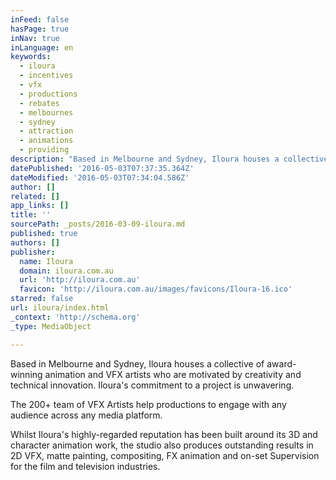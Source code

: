 ```yaml
---
inFeed: false
hasPage: true
inNav: true
inLanguage: en
keywords:
  - iloura
  - incentives
  - vfx
  - productions
  - rebates
  - melbournes
  - sydney
  - attraction
  - animations
  - providing
description: "Based in Melbourne and Sydney, Iloura houses a collective of award-winning animation and VFX artists who are motivated by creativity and technical innovation. Iloura's commitment to a project is unwavering."
datePublished: '2016-05-03T07:37:35.364Z'
dateModified: '2016-05-03T07:34:04.586Z'
author: []
related: []
app_links: []
title: ''
sourcePath: _posts/2016-03-09-iloura.md
published: true
authors: []
publisher:
  name: Iloura
  domain: iloura.com.au
  url: 'http://iloura.com.au'
  favicon: 'http://iloura.com.au/images/favicons/Iloura-16.ico'
starred: false
url: iloura/index.html
_context: 'http://schema.org'
_type: MediaObject

---
```

Based in Melbourne and Sydney, Iloura houses a collective of award-winning animation and VFX artists who are motivated by creativity and technical innovation. Iloura's commitment to a project is unwavering.

The 200+ team of VFX Artists help productions to engage with any audience across any media platform.

Whilst Iloura's highly-regarded reputation has been built around its 3D and character animation work, the studio also produces outstanding results in 2D VFX, matte painting, compositing, FX animation and on-set Supervision for the film and television industries.